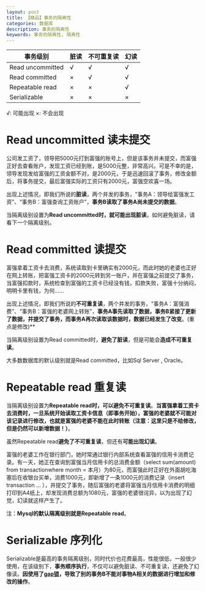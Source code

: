 ```yaml
---
layout: post
title: 【精品】事务的隔离性
categories: 数据库
description: 事务的隔离性
keywords: 事务的隔离性, 隔离性
---
```


| 事务级别 | 脏读 | 不可重复读 | 幻读 | 
| ------- | :------ | :----- | :------ |
| Read uncommitted | √ | √ | √ |
| Read committed | × | √ | √ |
| Repeatable read | × | × | √ |
| Serializable | × | × | × |

√: 可能出现    ×: 不会出现


# Read uncommitted 读未提交

公司发工资了，领导把5000元打到富强的账号上，但是该事务并未提交，而富强正好去查看账户，发现工资已经到账，是5000元整，非常高兴。可是不幸的是，领导发现发给富强的工资金额不对，是2000元，于是迅速回滚了事务，修改金额后，将事务提交，最后富强实际的工资只有2000元，富强空欢喜一场。

出现上述情况，即我们所说的**脏读**，两个并发的事务，“事务A：领导给富强发工资”、“事务B：富强查询工资账户”，**事务B读取了事务A尚未提交的数据**。

当隔离级别设置为**Read uncommitted时，就可能出现脏读**，如何避免脏读，请看下一个隔离级别。


# Read committed 读提交

富强拿着工资卡去消费，系统读取到卡里确实有2000元，而此时她的老婆也正好在网上转账，把富强工资卡的2000元转到另一账户，并在富强之前提交了事务，当富强扣款时，系统检查到富强的工资卡已经没有钱，扣款失败，富强十分纳闷，明明卡里有钱，为何......

出现上述情况，即我们所说的**不可重复读**，两个并发的事务，“事务A：富强消费”、“事务B：富强的老婆网上转账”，**事务A事先读取了数据，事务B紧接了更新了数据，并提交了事务，而事务A再次读取该数据时，数据已经发生了改变**。(重点是修改)**

当隔离级别设置为Read committed时，**避免了脏读**，但是可能会**造成不可重复读**。

大多数数据库的默认级别就是Read committed，比如Sql Server , Oracle。


# Repeatable read 重复读

当隔离级别设置为**Repeatable read时，可以避免不可重复读**。**当富强拿着工资卡去消费时，一旦系统开始读取工资卡信息（即事务开始），富强的老婆就不可能对该记录进行修改，也就是富强的老婆不能在此时转账（注意：这里只是不给修改，但是仍然可以新增数据！）**。

虽然Repeatable read**避免了不可重复读**，但还有**可能出现幻读**。

富强的老婆工作在银行部门，她时常通过银行内部系统查看富强的信用卡消费记录。有一天，她正在查询到富强当月信用卡的总消费金额（select sum(amount) from transactionwhere month = 本月）为80元，而富强此时正好在外面胡吃海塞后在收银台买单，消费1000元，即新增了一条1000元的消费记录（insert transaction ... ），并提交了事务，随后富强的老婆将富强当月信用卡消费的明细打印到A4纸上，却发现消费总额为1080元，富强的老婆很诧异，以为出现了幻觉，幻读就这样产生了。

注：**Mysql的默认隔离级别就是Repeatable read**。


# Serializable 序列化

Serializable是最高的事务隔离级别，同时代价也花费最高，性能很低，一般很少使用，在该级别下，**事务顺序执行**，不仅可以避免脏读、不可重复读，还避免了幻像读。**因使用了[gap锁](http://www.cnblogs.com/hellopretty/p/5020093.html)，导致了别的事务B不能对事物A相关的数据进行增加和修改的操作**。
 

